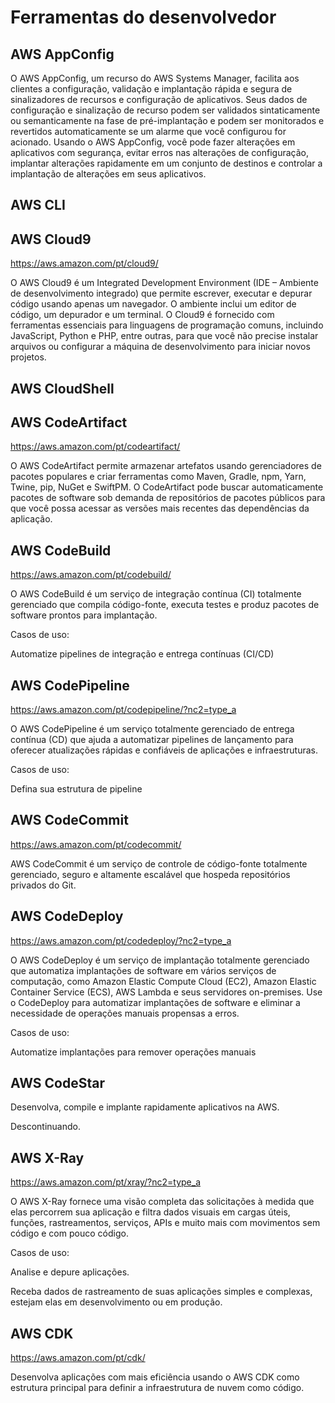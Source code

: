 # Ferramentas do desenvolvedor

## AWS AppConfig

O AWS AppConfig, um recurso do AWS Systems Manager, facilita aos clientes a configuração, validação e implantação rápida e segura de sinalizadores de recursos e configuração de aplicativos. Seus dados de configuração e sinalização de recurso podem ser validados sintaticamente ou semanticamente na fase de pré-implantação e podem ser monitorados e revertidos automaticamente se um alarme que você configurou for acionado. Usando o AWS AppConfig, você pode fazer alterações em aplicativos com segurança, evitar erros nas alterações de configuração, implantar alterações rapidamente em um conjunto de destinos e controlar a implantação de alterações em seus aplicativos.

## AWS CLI

## AWS Cloud9
<https://aws.amazon.com/pt/cloud9/>

O AWS Cloud9 é um Integrated Development Environment (IDE – Ambiente de desenvolvimento integrado) que permite escrever, executar e depurar código usando apenas um navegador. O ambiente inclui um editor de código, um depurador e um terminal. O Cloud9 é fornecido com ferramentas essenciais para linguagens de programação comuns, incluindo JavaScript, Python e PHP, entre outras, para que você não precise instalar arquivos ou configurar a máquina de desenvolvimento para iniciar novos projetos. 

## AWS CloudShell

## AWS CodeArtifact
<https://aws.amazon.com/pt/codeartifact/>

O AWS CodeArtifact permite armazenar artefatos usando gerenciadores de pacotes populares e criar ferramentas como Maven, Gradle, npm, Yarn, Twine, pip, NuGet e SwiftPM. O CodeArtifact pode buscar automaticamente pacotes de software sob demanda de repositórios de pacotes públicos para que você possa acessar as versões mais recentes das dependências da aplicação.

## AWS CodeBuild
<https://aws.amazon.com/pt/codebuild/>

O AWS CodeBuild é um serviço de integração contínua (CI) totalmente gerenciado que compila código-fonte, executa testes e produz pacotes de software prontos para implantação.

Casos de uso:

Automatize pipelines de integração e entrega contínuas (CI/CD)

## AWS CodePipeline
<https://aws.amazon.com/pt/codepipeline/?nc2=type_a>

O AWS CodePipeline é um serviço totalmente gerenciado de entrega contínua (CD) que ajuda a automatizar pipelines de lançamento para oferecer atualizações rápidas e confiáveis de aplicações e infraestruturas.

Casos de uso:

Defina sua estrutura de pipeline


## AWS CodeCommit
<https://aws.amazon.com/pt/codecommit/>

 AWS CodeCommit é um serviço de controle de código-fonte totalmente gerenciado, seguro e altamente escalável que hospeda repositórios privados do Git.

## AWS CodeDeploy
<https://aws.amazon.com/pt/codedeploy/?nc2=type_a>

O AWS CodeDeploy é um serviço de implantação totalmente gerenciado que automatiza implantações de software em vários serviços de computação, como Amazon Elastic Compute Cloud (EC2), Amazon Elastic Container Service (ECS), AWS Lambda e seus servidores on-premises. Use o CodeDeploy para automatizar implantações de software e eliminar a necessidade de operações manuais propensas a erros.

Casos de uso:

Automatize implantações para remover operações manuais


## AWS CodeStar

Desenvolva, compile e implante rapidamente aplicativos na AWS.

Descontinuando.

## AWS X-Ray
<https://aws.amazon.com/pt/xray/?nc2=type_a>

O AWS X-Ray fornece uma visão completa das solicitações à medida que elas percorrem sua aplicação e filtra dados visuais em cargas úteis, funções, rastreamentos, serviços, APIs e muito mais com movimentos sem código e com pouco código.

Casos de uso:

Analise e depure aplicações. 

Receba dados de rastreamento de suas aplicações simples e complexas, estejam elas em desenvolvimento ou em produção.


## AWS CDK
<https://aws.amazon.com/pt/cdk/>

Desenvolva aplicações com mais eficiência usando o AWS CDK como estrutura principal para definir a infraestrutura de nuvem como código.
